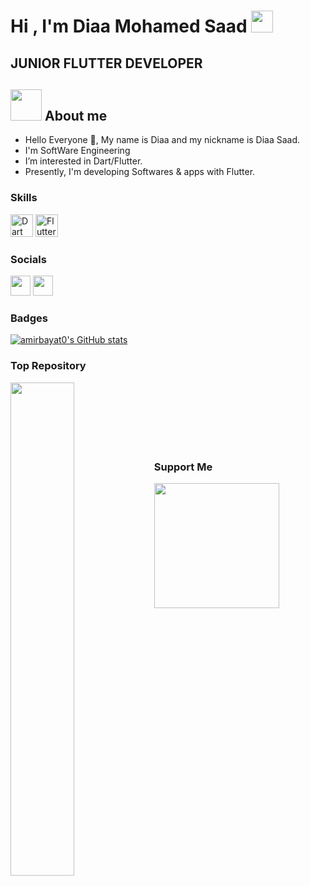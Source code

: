 <h1>Hi , I'm Diaa Mohamed Saad <img src="https://media.giphy.com/media/hvRJCLFzcasrR4ia7z/giphy.gif" width="35"></h1>
<h2>  JUNIOR FLUTTER DEVELOPER </h2>

## <img src = "https://user-images.githubusercontent.com/63050133/156777293-72a6e681-2582-4a9d-ad92-09d1181d47c7.gif" width = 50px height = 50px>  About me

- Hello Everyone 👋, My name is Diaa and my nickname is Diaa Saad.
- I'm SoftWare Engineering
- I’m interested in Dart/Flutter.<br>
- Presently, I'm developing Softwares & apps with Flutter.


### Skills

<p align="left">
<a href="https://dart.dev/" target="_blank" rel="noreferrer"><img src="https://raw.githubusercontent.com/danielcranney/readme-generator/main/public/icons/skills/dart-colored.svg" width="36" height="36" alt="Dart" /></a>
<a href="https://flutter.dev/" target="_blank" rel="noreferrer"><img src="https://raw.githubusercontent.com/danielcranney/readme-generator/main/public/icons/skills/flutter-colored.svg" width="36" height="36" alt="Flutter" /></a>
</p>

### Socials

<p align="left"> 
<a href=https://www.instagram.com/diaamsaad/ target="_blank" rel="noreferrer"><img src="https://raw.githubusercontent.com/danielcranney/readme-generator/main/public/icons/socials/instagram.svg" width="32" height="32" /></a>
<a href=www.linkedin.com/in/diaa-mohameds target="_blank" rel="noreferrer"><img src="https://raw.githubusercontent.com/danielcranney/readme-generator/main/public/icons/socials/youtube.svg" width="32" height="32" /></a>


### Badges
<a href="http://www.github.com/amirbayat0"><img src="https://github-readme-stats.vercel.app/api?username=amirbayat0&show_icons=true&hide=&count_private=true&title_color=8042fc&text_color=ffffff&icon_color=8042fc&bg_color=000000&hide_border=true&show_icons=true" alt="amirbayat0's GitHub stats" /></a>

### Top Repository
<div width="100%" align="center"><a href="https://github.com/AmirBayat0/Sneakers-shop-app-Flutter" align="left"><img align="left" width="45%" src="https://github-readme-stats.vercel.app/api/pin/?username=amirbayat0&repo=Sneakers-shop-app-Flutter&title_color=8042fc&text_color=ffffff&icon_color=8042fc&bg_color=000000&hide_border=true&locale=en" /></a></div><br /><br /><br /><br /><br /><br />

### Support Me
<a href="https://www.buymeacoffee.com/AmirBayat"><img src="https://cdn.buymeacoffee.com/buttons/v2/default-yellow.png" width="200" /></a>
